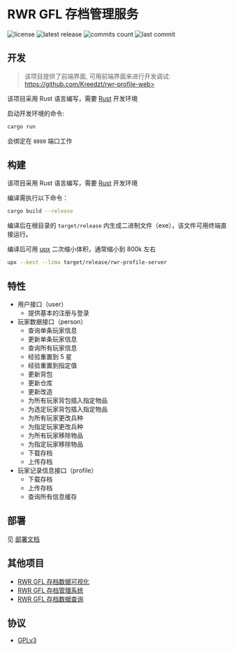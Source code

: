 # RWR GFL 存档管理服务

![license](https://badgen.net/github/license/Kreedzt/rwr-profile-server)
![latest release](https://badgen.net/github/release/Kreedzt/rwr-profile-server)
![commits count](https://badgen.net/github/commits/Kreedzt/rwr-profile-server)
![last commit](https://badgen.net/github/last-commit/Kreedzt/rwr-profile-server)

## 开发
> 该项目提供了前端界面, 可用前端界面来进行开发调试: https://github.com/Kreedzt/rwr-profile-web>

该项目采用 Rust 语言编写，需要 [Rust](https://www.rust-lang.org/) 开发环境

启动开发环境的命令:

``` sh
cargo run
```

会绑定在 `8080` 端口工作

## 构建

该项目采用 Rust 语言编写，需要 [Rust](https://www.rust-lang.org/) 开发环境

编译需执行以下命令：
```bash
cargo build --release
```

编译后在根目录的 `target/release` 内生成二进制文件（exe），该文件可用终端直接运行。

编译后可用 [upx](https://github.com/upx/upx) 二次缩小体积，通常缩小到 800k 左右

```bash
upx --best --lzma target/release/rwr-profile-server
```

## 特性

- 用户接口（user）
  + 提供基本的注册与登录
- 玩家数据接口（person）
  + 查询单条玩家信息
  + 更新单条玩家信息
  + 查询所有玩家信息
  + 经验重置到 5 星
  + 经验重置到指定值
  + 更新背包
  + 更新仓库
  + 更新改造
  + 为所有玩家背包插入指定物品
  + 为选定玩家背包插入指定物品
  + 为所有玩家更改兵种
  + 为指定玩家更改兵种
  + 为所有玩家移除物品
  + 为指定玩家移除物品
  + 下载存档
  + 上传存档
- 玩家记录信息接口（profile）
  + 下载存档
  + 上传存档
  + 查询所有信息缓存

## 部署

见 [部署文档](https://github.com/Kreedzt/rwr-profile-server/blob/master/DEPLOYMENT.md)

## 其他项目

- [RWR GFL 存档数据可视化](https://github.com/Kreedzt/rwr-profile-visualization)
- [RWR GFL 存档管理系统](https://github.com/Kreedzt/rwr-profile-web)
- [RWR GFL 存档数据查询](https://github.com/Kreedzt/rwr-profile-stats)

## 协议

- [GPLv3](https://opensource.org/licenses/GPL-3.0)
